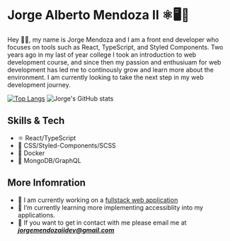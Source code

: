 # Jorge Alberto Mendoza II ⚛🖥🐶

<!-- Banner here -->

Hey 🙋‍♂️, my name is Jorge Mendoza and I am a front end developer who focuses on tools such as React, TypeScript, and Styled Components. Two years ago in my last of year college I took an introduction to web development course, and since then my passion and enthusiuam for web development has led me to continously grow and learn more about the environment. I am currently looking to take the next step in my web development journey.

[![Top Langs](https://github-readme-stats-one-beryl-32.vercel.app/api/top-langs/?username=jorgeamendoza&theme=dark)](https://github.com/anuraghazra/github-readme-stats)
![Jorge's GitHub stats](https://github-readme-stats-one-beryl-32.vercel.app/api?username=jorgeamendoza&hide=contribs,prs,&theme=dark)


## Skills & Tech
- ⚛  React/TypeScript
- 🎨 CSS/Styled-Components/SCSS
- 🐳 Docker
- 🍃 MongoDB/GraphQL

## More Infomration

- 🔭 I am currently working on a [fullstack web application](https://github.com/JorgeAMendoza/entertainment-web-app)
- 🌱 I’m currently learning more implementing accessiblity into my applications. 
- 📩 If you want to get in contact with me please email me at ***jorgemendozaiidev@gmail.com***
